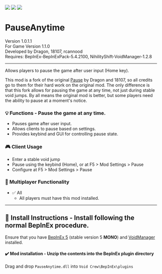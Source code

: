 [![](https://img.shields.io/badge/-BrosBeforeFoes-111111?style=just-the-label&logo=github&labelColor=24292f)](https://github.com/BrosBeforeFoes)
![](https://img.shields.io/badge/Game%20Version-1.1.0-111111?style=flat&labelColor=24292f&color=111111)
[![](https://img.shields.io/discord/1180651062550593536.svg?&logo=discord&logoColor=ffffff&style=flat&label=Discord&labelColor=24292f&color=111111)](https://discord.gg/g2u5wpbMGu "Void Crew Modding Discord")

# PauseAnytime

Version 1.0.1.1  
For Game Version 1.1.0  
Developed by Dragon, 18107, rcannood  
Requires:  BepInEx-BepInExPack-5.4.2100, NihilityShift-VoidManager-1.2.8


---------------------

Allows players to pause the game after user input (Home key).

This mod is a fork of the original [Pause](https://github.com/Nihility-Shift/Pause) by Dragon and 18107, so all credits go to them for their hard work on the original mod. The only difference is that this fork allows for pausing the game at any time, not just during stable void jumps. By all means the original mod is better, but some players need the ability to pause at a moment's notice.

### 💡 Functions - Pause the game at any time.

- Pauses game after user input.
- Allows clients to pause based on settings.
- Provides keybind and GUI for controlling pause state.

### 🎮 Client Usage

- Enter a stable void jump
- Pause using the keybind (Home), or at F5 > Mod Settings > Pause
- Configure at F5 > Mod Settings > Pause

### 👥 Multiplayer Functionality

- ✅ All
  - All players must have this mod installed.

---------------------

## 🔧 Install Instructions - **Install following the normal BepInEx procedure.**

Ensure that you have [BepInEx 5](https://thunderstore.io/c/void-crew/p/BepInEx/BepInExPack/) (stable version 5 **MONO**) and [VoidManager](https://thunderstore.io/c/void-crew/p/NihilityShift/VoidManager/) installed.

#### ✔️ Mod installation - **Unzip the contents into the BepInEx plugin directory**

Drag and drop `PauseAnytime.dll` into `Void Crew\BepInEx\plugins`
